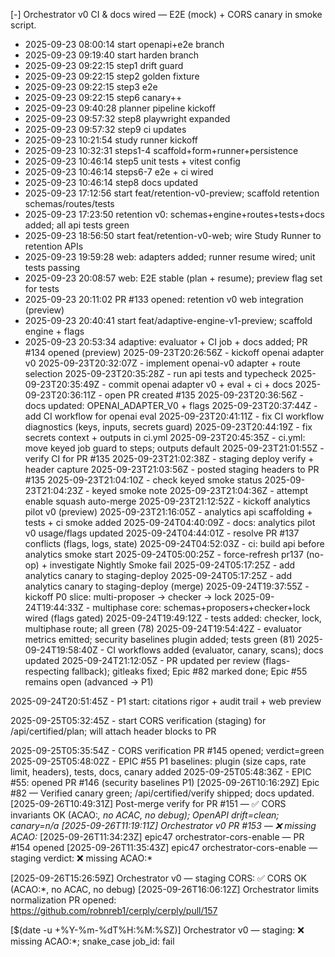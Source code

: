 [-] Orchestrator v0 CI & docs wired — E2E (mock) + CORS canary in smoke script.
- 2025-09-23 08:00:14 start openapi+e2e branch
- 2025-09-23 09:19:40 start harden branch
- 2025-09-23 09:22:15 step1 drift guard
- 2025-09-23 09:22:15 step2 golden fixture
- 2025-09-23 09:22:15 step3 e2e
- 2025-09-23 09:22:15 step6 canary++
- 2025-09-23 09:40:28 planner pipeline kickoff
- 2025-09-23 09:57:32 step8 playwright expanded
- 2025-09-23 09:57:32 step9 ci updates
- 2025-09-23 10:21:54 study runner kickoff
- 2025-09-23 10:32:31 steps1-4 scaffold+form+runner+persistence
- 2025-09-23 10:46:14 step5 unit tests + vitest config
- 2025-09-23 10:46:14 steps6-7 e2e + ci wired
- 2025-09-23 10:46:14 step8 docs updated
- 2025-09-23 17:12:56 start feat/retention-v0-preview; scaffold retention schemas/routes/tests
- 2025-09-23 17:23:50 retention v0: schemas+engine+routes+tests+docs added; all api tests green
- 2025-09-23 18:56:50 start feat/retention-v0-web; wire Study Runner to retention APIs
- 2025-09-23 19:59:28 web: adapters added; runner resume wired; unit tests passing
- 2025-09-23 20:08:57 web: E2E stable (plan + resume); preview flag set for tests
- 2025-09-23 20:11:02 PR #133 opened: retention v0 web integration (preview)
- 2025-09-23 20:40:41 start feat/adaptive-engine-v1-preview; scaffold engine + flags
- 2025-09-23 20:53:34 adaptive: evaluator + CI job + docs added; PR #134 opened (preview)
2025-09-23T20:26:56Z - kickoff openai adapter v0
2025-09-23T20:32:07Z - implement openai-v0 adapter + route selection
2025-09-23T20:35:28Z - run api tests and typecheck
2025-09-23T20:35:49Z - commit openai adapter v0 + eval + ci + docs
2025-09-23T20:36:11Z - open PR created #135
2025-09-23T20:36:56Z - docs updated: OPENAI_ADAPTER_V0 + flags
2025-09-23T20:37:44Z - add CI workflow for openai eval
2025-09-23T20:41:11Z - fix CI workflow diagnostics (keys, inputs, secrets guard)
2025-09-23T20:44:19Z - fix secrets context + outputs in ci.yml
2025-09-23T20:45:35Z - ci.yml: move keyed job guard to steps; outputs default
2025-09-23T21:01:55Z - verify CI for PR #135
2025-09-23T21:02:38Z - staging deploy verify + header capture
2025-09-23T21:03:56Z - posted staging headers to PR #135
2025-09-23T21:04:10Z - check keyed smoke status
2025-09-23T21:04:23Z - keyed smoke note
2025-09-23T21:04:36Z - attempt enable squash auto-merge
2025-09-23T21:12:52Z - kickoff analytics pilot v0 (preview)
2025-09-23T21:16:05Z - analytics api scaffolding + tests + ci smoke added
2025-09-24T04:40:09Z - docs: analytics pilot v0 usage/flags updated
2025-09-24T04:44:01Z - resolve PR #137 conflicts (flags, logs, state)
2025-09-24T04:52:03Z - ci: build api before analytics smoke start
2025-09-24T05:00:25Z - force-refresh pr137 (no-op) + investigate Nightly Smoke fail
2025-09-24T05:17:25Z - add analytics canary to staging-deploy
2025-09-24T05:17:25Z - add analytics canary to staging-deploy (merge)
2025-09-24T19:37:55Z - kickoff P0 slice: multi-proposer → checker → lock
2025-09-24T19:44:33Z - multiphase core: schemas+proposers+checker+lock wired (flags gated)
2025-09-24T19:49:12Z - tests added: checker, lock, multiphase route; all green (78)
2025-09-24T19:54:42Z - evaluator metrics emitted; security baselines plugin added; tests green (81)
2025-09-24T19:58:40Z - CI workflows added (evaluator, canary, scans); docs updated
2025-09-24T21:12:05Z - PR updated per review (flags-respecting fallback); gitleaks fixed; Epic #82 marked done; Epic #55 remains open (advanced → P1)

2025-09-24T20:51:45Z - P1 start: citations rigor + audit trail + web preview


2025-09-25T05:32:45Z - start CORS verification (staging) for /api/certified/plan; will attach header blocks to PR

2025-09-25T05:35:54Z - CORS verification PR #145 opened; verdict=green
2025-09-25T05:48:02Z - EPIC #55 P1 baselines: plugin (size caps, rate limit, headers), tests, docs, canary added
2025-09-25T05:48:36Z - EPIC #55: opened PR #146 (security baselines P1)
[2025-09-26T10:16:29Z] Epic #82 — Verified canary green; /api/certified/verify shipped; docs updated.
[2025-09-26T10:49:31Z] Post-merge verify for PR #151 — ✅ CORS invariants OK (ACAO:*, no ACAC, no debug); OpenAPI drift=clean; canary=n/a
[2025-09-26T11:19:11Z] Orchestrator v0 PR #153 — ❌ missing ACAO:*
[2025-09-26T11:34:23Z] epic47 orchestrator-cors-enable — PR #154 opened
[2025-09-26T11:35:43Z] epic47 orchestrator-cors-enable — staging verdict: ❌ missing ACAO:*

[2025-09-26T15:26:59Z] Orchestrator v0 — staging CORS: ✅ CORS OK (ACAO:*, no ACAC, no debug)
[2025-09-26T16:06:12Z] Orchestrator limits normalization PR opened: https://github.com/robnreb1/cerply/cerply/pull/157

[$(date -u +%Y-%m-%dT%H:%M:%SZ)] Orchestrator v0 — staging: ❌ missing ACAO:*; snake_case job_id: fail

